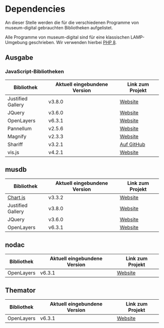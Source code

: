 # Dependencies

An dieser Stelle werden die für die verschiedenen Programme von museum-digital gebrauchten Bibliotheken aufgelistet.

Alle Programme von museum-digital sind für eine klassischen LAMP-Umgebung geschrieben. Wir verwenden hierbei [PHP 8](https://www.php.net).

Ausgabe
-------

### JavaScript-Bibliotheken

| Bibliothek        | Aktuell eingebundene Version | Link zum Projekt                                           |
|-------------------|------------------------------|------------------------------------------------------------|
| Justified Gallery | v3.8.0                       | [Website](http://miromannino.github.io/Justified-Gallery/) |
| JQuery            | v3.6.0                       | [Website](https://jquery.com/)                             |
| OpenLayers        | v6.3.1                       | [Website](https://openlayers.org/)                         |
| Pannellum         | v2.5.6                       | [Website](https://pannellum.org/)                          |
| Magnify           | v2.3.3                       | [Website](https://thdoan.github.io/magnify/)               |
| Shariff           | v3.2.1                       | [Auf GitHub](https://github.com/heiseonline/shariff)       |
| vis.js            | v4.2.1                       | [Website](http://visjs.org/)                               |

musdb
-----

| Bibliothek                           | Aktuell eingebundene Version | Link zum Projekt                                           |
| -------------------------------------|------------------------------|------------------------------------------------------------|
| [Chart.js](https://www.chartjs.org/) | v3.3.2                       | [Website](https://www.chartjs.org/)                        |
| Justified Gallery                    | v3.8.0                       | [Website](http://miromannino.github.io/Justified-Gallery/) |
| JQuery                               | v3.6.0                       | [Website](https://jquery.com/)                             |
| OpenLayers                           | v6.3.1                       | [Website](https://openlayers.org/)                         |

nodac
-----

| Bibliothek | Aktuell eingebundene Version | Link zum Projekt                   |
|------------|------------------------------|------------------------------------|
| OpenLayers | v6.3.1                       | [Website](https://openlayers.org/) |

Themator
--------

| Bibliothek | Aktuell eingebundene Version | Link zum Projekt                   |
|------------|------------------------------|------------------------------------|
| OpenLayers | v6.3.1                       | [Website](https://openlayers.org/) |
